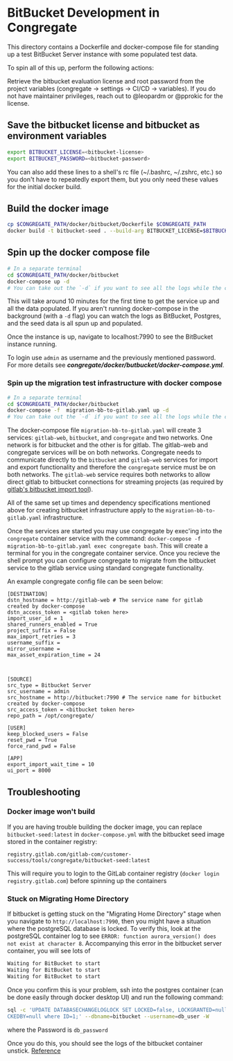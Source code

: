 # BitBucket Development in Congregate

This directory contains a Dockerfile and docker-compose file for standing up a test BitBucket Server instance with some populated test data.

To spin all of this up, perform the following actions:

Retrieve the bitbucket evaluation license and root password from the project variables (congregate -> settings -> CI/CD -> variables).
If you do not have maintainer privileges, reach out to @leopardm or @pprokic for the license.

## Save the bitbucket license and bitbucket as environment variables

```bash
export BITBUCKET_LICENSE=<bitbucket-license>
export BITBUCKET_PASSWORD=<bitbucket-password>
```

You can also add these lines to a shell's rc file (~/.bashrc, ~/.zshrc, etc.) so you don't have to repeatedly export them, but you only need these values for the initial docker build.

## Build the docker image

```bash
cp $CONGREGATE_PATH/docker/bitbucket/Dockerfile $CONGREGATE_PATH
docker build -t bitbucket-seed . --build-arg BITBUCKET_LICENSE=$BITBUCKET_LICENSE --build-arg BITBUCKET_PASSWORD=$BITBUCKET_PASSWORD
```

## Spin up the docker compose file

```bash
# In a separate terminal
cd $CONGREGATE_PATH/docker/bitbucket
docker-compose up -d
# You can take out the `-d` if you want to see all the logs while the containers are running
```

This will take around 10 minutes for the first time to get the service up and all the data populated. If you aren't running docker-compose in the background (with a `-d` flag) you can watch the logs as BitBucket, Postgres, and the seed data is all spun up and populated.

Once the instance is up, navigate to localhost:7990 to see the BitBucket instance running.

To login use `admin` as username and the previously mentioned password. For more details see ***congregate/docker/butbucket/docker-compose.yml***.

### Spin up the migration test infrastructure with docker compose
```bash
# In a separate terminal
cd $CONGREGATE_PATH/docker/bitbucket
docker-compose -f  migration-bb-to-gitlab.yaml up -d
# You can take out the `-d` if you want to see all the logs while the containers are running
```

The docker-compose file `migration-bb-to-gitlab.yaml` will create 3 services: `gitlab-web`, `bitbucket`, and `congregate` and two networks. One network is for bitbucket and the other is for gitlab. The gitlab-web and congregate services will be on both networks. Congregate needs to communicate directly to the `bitbucket` and `gitlab-web` services for import and export functionality and therefore the `congregate` service must be on both networks. The `gitlab-web` service requires both networks to allow direct gitlab to bitbucket connections for streaming projects (as required by [gitlab's bitbucket import tool](https://docs.gitlab.com/ee/api/import.html#import-repository-from-bitbucket-server)). 

All of the same set up times and dependency specifications mentioned above for creating bitbucket infrastructure apply to the `migration-bb-to-gitlab.yaml` infrastructure.

Once the services are started you may use congregate by exec'ing into the `congregate` container service with the command: `docker-compose -f migration-bb-to-gitlab.yaml exec congregate bash`. This will create a terminal for you in the congregate container service. Once you recieve the shell prompt you can configure congregate to migrate from the bitbucket service to the gitlab service using standard congregate functionality. 


An example congregate config file can be seen below:

```
[DESTINATION]
dstn_hostname = http://gitlab-web # The service name for gitlab created by docker-compose
dstn_access_token = <gitlab token here>
import_user_id = 1
shared_runners_enabled = True
project_suffix = False
max_import_retries = 3
username_suffix = 
mirror_username = 
max_asset_expiration_time = 24



[SOURCE]
src_type = Bitbucket Server
src_username = admin
src_hostname = http://bitbucket:7990 # The service name for bitbucket created by docker-compose
src_access_token = <bitbucket token here>
repo_path = /opt/congregate/

[USER]
keep_blocked_users = False
reset_pwd = True
force_rand_pwd = False

[APP]
export_import_wait_time = 10
ui_port = 8000
```
## Troubleshooting

### Docker image won't build

If you are having trouble building the docker image, you can replace `bitbucket-seed:latest` in `docker-compose.yml` with the bitbucket seed image stored in the container registry:

`registry.gitlab.com/gitlab-com/customer-success/tools/congregate/bitbucket-seed:latest`

This will require you to login to the GitLab container registry (`docker login registry.gitlab.com`) before spinning up the containers

### Stuck on Migrating Home Directory

If bitbucket is getting stuck on the "Migrating Home Directory" stage when you navigate to `http://localhost:7990`, then you might have a situation where the postgreSQL database is locked. To verify this, look at the postgreSQL container log to see `ERROR: function aurora_version() does not exist at character 8`. Accompanying this error in the bitbucket server container, you will see lots of

```bash
Waiting for BitBucket to start
Waiting for BitBucket to start
Waiting for BitBucket to start
```

Once you confirm this is your problem, ssh into the postgres container (can be done easily through docker desktop UI) and run the following command:

```bash
sql -c 'UPDATE DATABASECHANGELOGLOCK SET LOCKED=false, LOCKGRANTED=null, LO
CKEDBY=null where ID=1;' --dbname=bitbucket --username=db_user -W
```

where the Password is `db_password`

Once you do this, you should see the logs of the bitbucket container unstick. [Reference](https://community.atlassian.com/t5/Bitbucket-questions/starting-bitbucket-hangs-on-quot-migrating-home-directory-quot/qaq-p/785834)
